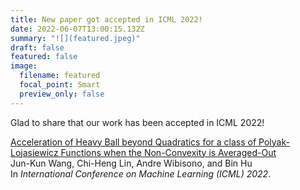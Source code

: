 ```yaml
---
title: New paper got accepted in ICML 2022!
date: 2022-06-07T13:00:15.132Z
summary: "![](featured.jpeg)"
draft: false
featured: false
image:
  filename: featured
  focal_point: Smart
  preview_only: false
---
```

Glad to share that our work has been accepted in ICML 2022!

[Acceleration of Heavy Ball beyond Quadratics for a class of Polyak-Lojasiewicz Functions when the Non-Convexity is Averaged-Out](https://jimwang123.github.io/Provable)\
Jun-Kun Wang, Chi-Heng Lin, Andre Wibisono, and Bin Hu\
In *International Conference on Machine Learning (ICML) 2022*.